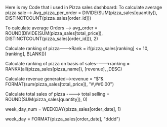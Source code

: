 Here is my Code that i used in Pizza sales dashboard:
To calculate average pizza sale--> Avg_pizza_per_order = DIVIDE(SUM(pizza_sales[quantity]), DISTINCTCOUNT(pizza_sales[order_id])) 

To calculate average Orders --> avg_order = ROUND(DIVIDE(SUM(pizza_sales[total_price]), DISTINCTCOUNT(pizza_sales[order_id])), 2)

Calculate ranking of pizza--->Rank = if(pizza_sales[ranking] <= 10, [ranking], BLANK())

Calculate ranking of pizza on basis of sales---->ranking = RANKX(all(pizza_sales[pizza_name]), [revenue], ,DESC)

Calculate revenue generated-->revenue = "$"& FORMAT(sum(pizza_sales[total_price]), "#,##0.00")

Calculate total sales of pizza ----> total selling = ROUND(SUM(pizza_sales[quantity]), 0)

week_day_num = WEEKDAY(pizza_sales[order_date], 1)

week_day = FORMAT(pizza_sales[order_date], "dddd")
